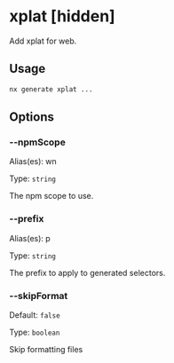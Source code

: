 # xplat [hidden]

Add xplat for web.

## Usage

```bash
nx generate xplat ...

```

## Options

### --npmScope

Alias(es): wn

Type: `string`

The npm scope to use.

### --prefix

Alias(es): p

Type: `string`

The prefix to apply to generated selectors.

### --skipFormat

Default: `false`

Type: `boolean`

Skip formatting files
